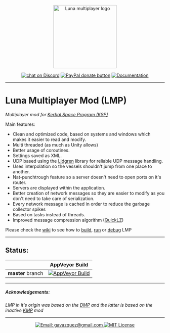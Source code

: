 

<p align="center">
    <img src="https://i.imgur.com/cCktiWh.png" alt="Luna multiplayer logo" height="200" width="200"/>
</p>

<p align="center">
  <a href="https://discord.gg/S6bQR5q"><img src="https://img.shields.io/badge/chat-on%20discord-7289da.svg" alt="chat on Discord"></a>
  <a href="https://paypal.me/gavazquez"><img src="https://img.shields.io/badge/paypal-donate-yellow.svg" alt="PayPal donate button"/></a>
  <a href="../../wiki"><img src="https://img.shields.io/badge/documentation-Wiki-4BC51D.svg?style=flat" alt="Documentation" /></a>
</p>

---

# Luna Multiplayer Mod (LMP)

*Multiplayer mod for [Kerbal Space Program (KSP)](https://kerbalspaceprogram.com)*

Main features:

- Clean and optimized code, based on systems and windows which makes it easier to read and modify.
- Multi threaded (as much as Unity allows)
- Better usage of coroutines.
- Settings saved as XML.
- UDP based using the [Lidgren](https://github.com/lidgren/lidgren-network-gen3) library for reliable UDP message handling.
- Uses interpolation so the vessels shouldn't jump from one place to another.
- Nat-punchtrough feature so a server doesn't need to open ports on it's router.
- Servers are displayed within the application.
- Better creation of network messages so they are easier to modify as you don't need to take care of serialization.
- Every network message is cached in order to reduce the garbage collector spikes
- Based on tasks instead of threads.
- Improved message compression algorithm ([QuickLZ](http://www.quicklz.com))

Please check the [wiki](https://github.com/gavazquez/LunaMultiPlayer/wiki) to see how to [build](https://github.com/gavazquez/LunaMultiPlayer/wiki/How-to-compile-LMP), [run](https://github.com/gavazquez/LunaMultiPlayer/wiki/How-to-run-LMP) or [debug](https://github.com/gavazquez/LunaMultiPlayer/wiki/Debugging-in-Visual-studio) LMP

---

## Status:

|            |   AppVeyor Build  |
| ---------- | ----------------- |
| **master** branch |[![AppVeyor Build](https://ci.appveyor.com/api/projects/status/mf00yf1j560lfm8f/branch/master?svg=true)](https://ci.appveyor.com/project/gavazquez/lunamultiplayer/branch/master)

---

##### Acknowledgements:

*LMP in it's origin was based on the [DMP](https://github.com/godarklight/DarkMultiPlayer) and the latter is based on the inactive [KMP](https://github.com/TehGimp/KerbalMultiPlayer) mod*

---

<p align="center">
  <a href="mailto:gavazquez@gmail.com">
    <img src="https://img.shields.io/badge/email-gavazquez@gmail.com-blue.svg?style=flat" alt="Email: gavazquez@gmail.com" />
  </a>
  <a href="https://raw.githubusercontent.com/gavazquez/LunaMultiPlayer/master/LICENSE">
    <img src="https://img.shields.io/badge/license-MIT-lightgray.svg?style=flat" alt="MIT License" />
  </a>
</p> 
